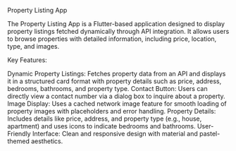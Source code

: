 Property Listing App

The Property Listing App is a Flutter-based application designed to display property listings fetched dynamically through API integration. It allows users to browse properties with detailed information, including price, location, type, and images.

Key Features:

Dynamic Property Listings: Fetches property data from an API and displays it in a structured card format with property details such as price, address, bedrooms, bathrooms, and property type.
Contact Button: Users can directly view a contact number via a dialog box to inquire about a property.
Image Display: Uses a cached network image feature for smooth loading of property images with placeholders and error handling.
Property Details: Includes details like price, address, and property type (e.g., house, apartment) and uses icons to indicate bedrooms and bathrooms.
User-Friendly Interface: Clean and responsive design with material and pastel-themed aesthetics.
